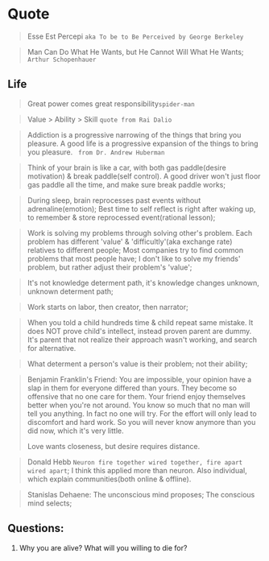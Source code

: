 # Quote
> Esse Est Percepi `aka To be to Be Perceived by George Berkeley`

> Man Can Do What He Wants, but He Cannot Will What He Wants; `Arthur Schopenhauer`
## Life

> Great power comes great responsibility`spider-man`

> Value > Ability > Skill `quote from Rai Dalio`

> Addiction is a progressive narrowing of the things that bring you pleasure. A good life is a progressive expansion of the things to bring you pleasure.
` from Dr. Andrew Huberman`

> Think of your brain is like a car, with both gas paddle(desire motivation) & break paddle(self control). A good driver won't just floor gas paddle all the time, and make sure break paddle works;

> During sleep, brain reprocesses past events without adrenaline(emotion); Best time to self reflect is right after waking up, to remember & store reprocessed event(rational lesson);

> Work is solving my problems through solving other's problem. Each problem has different 'value' & 'difficultly'(aka exchange rate) relatives to different people;  Most companies try to find common problems that most people have; I don't like to solve my friends' problem, but rather adjust their problem's 'value';

> It's not knowledge determent path, it's knowledge changes unknown, unknown determent path;

> Work starts on labor, then creator, then narrator;

> When you told a child hundreds time & child repeat same mistake. It does NOT prove child's intellect, instead proven parent are dummy. It's parent that not realize their approach wasn't working, and search for alternative.

> What determent a person's value is their problem; not their ability;

> Benjamin Franklin's Friend: You are impossible, your opinion have a slap in them for everyone differed than yours. They become so offensive that no one care for them. Your friend enjoy themselves better when you're not around. You know so much that no man will tell you anything. In fact no one will try. For the effort will only lead to discomfort and hard work. So you will never know anymore than you did now, which it's very little.
>
> Love wants closeness, but desire requires distance.

> Donald Hebb `Neuron fire together wired together, fire apart wired apart`; I think this applied more than neuron. Also individual, which explain communities(both online & offline).

> Stanislas Dehaene: The unconscious mind proposes; The conscious mind selects;

## Questions:
1. Why you are alive? What will you willing to die for?